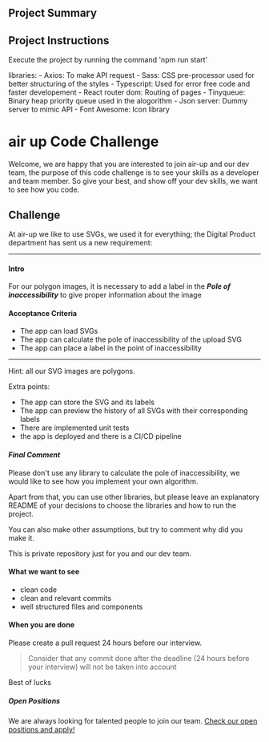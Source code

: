 ## Project Summary

## Project Instructions
Execute the project by running the command 'npm run start'

libraries:
    - Axios: To make API request
    - Sass: CSS pre-processor used for better structuring of the styles
    - Typescript: Used for error free code and faster developement
    - React router dom: Routing of pages
    - Tinyqueue: Binary heap priority queue used in the alogorithm
    - Json server: Dummy server to mimic API
    - Font Awesome: Icon library






# air up Code Challenge

Welcome, we are happy that you are interested to join air-up and our dev team, the purpose of this code challenge is to see your skills as a developer and team member.
So give your best, and show off your dev skills, we want to see how you code.

## Challenge

At air-up we like to use SVGs, we used it for everything; the Digital Product department has sent us a new requirement:

---

#### **Intro**

For our polygon images, it is necessary to add a label in the **_Pole of inaccessibility_** to give proper information about the image

#### **Acceptance Criteria**

- The app can load SVGs
- The app can calculate the pole of inaccessibility of the upload SVG
- The app can place a label in the point of inaccessibility

---

Hint: all our SVG images are polygons.

Extra points:

- The app can store the SVG and its labels
- The app can preview the history of all SVGs with their corresponding labels
- There are implemented unit tests
- the app is deployed and there is a CI/CD pipeline

#### _Final Comment_

Please don't use any library to calculate the pole of inaccessibility, we would like to see how you implement your own algorithm.

Apart from that, you can use other libraries, but please leave an explanatory README of your decisions to choose the libraries and how to run the project.

You can also make other assumptions, but try to comment why did you make it.

This is private repository just for you and our dev team.

#### What we want to see

- clean code
- clean and relevant commits
- well structured files and components

#### When you are done

Please create a pull request 24 hours before our interview.

> Consider that any commit done after the deadline (24 hours before your interview) will not be taken into account

Best of lucks

##### Open Positions

We are always looking for talented people to join our team. [Check our open positions and apply!](https://www.air-up.com/pages/career-at-air-up?)

